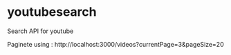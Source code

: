 # youtubesearch
Search API for youtube


Paginete using : http://localhost:3000/videos?currentPage=3&pageSize=20